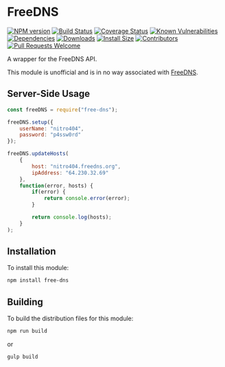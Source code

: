 # FreeDNS

[![NPM version][npm-version-image]][npm-url]
[![Build Status][build-status-image]][build-status-url]
[![Coverage Status][coverage-image]][coverage-url]
[![Known Vulnerabilities][vulnerabilities-image]][vulnerabilities-url]
[![Dependencies][dependencies-image]][dependencies-url]
[![Downloads][npm-downloads-image]][npm-url]
[![Install Size][install-size-image]][install-size-url]
[![Contributors][contributors-image]][contributors-url]
[![Pull Requests Welcome][pull-requests-image]][pull-requests-url]

A wrapper for the FreeDNS API.

This module is unofficial and is in no way associated with [FreeDNS](https://freedns.afraid.org).

## Server-Side Usage

```javascript
const freeDNS = require("free-dns");

freeDNS.setup({
	userName: "nitro404",
	password: "p4ssw0rd"
});

freeDNS.updateHosts(
	{
		host: "nitro404.freedns.org",
		ipAddress: "64.230.32.69"
	},
	function(error, hosts) {
		if(error) {
			return console.error(error);
		}

		return console.log(hosts);
	}
);
```

## Installation

To install this module:
```bash
npm install free-dns
```

## Building

To build the distribution files for this module:
```bash
npm run build
```
or
```bash
gulp build
```

[npm-url]: https://www.npmjs.com/package/free-dns
[npm-version-image]: https://img.shields.io/npm/v/free-dns.svg
[npm-downloads-image]: http://img.shields.io/npm/dm/free-dns.svg

[build-status-url]: https://travis-ci.org/nitro404/free-dns
[build-status-image]: https://travis-ci.org/nitro404/free-dns.svg?branch=master

[coverage-url]: https://coveralls.io/github/nitro404/free-dns?branch=master
[coverage-image]: https://coveralls.io/repos/github/nitro404/free-dns/badge.svg?branch=master

[vulnerabilities-url]: https://snyk.io/test/github/nitro404/free-dns?targetFile=package.json
[vulnerabilities-image]: https://snyk.io/test/github/nitro404/free-dns/badge.svg?targetFile=package.json

[dependencies-url]: https://david-dm.org/nitro404/free-dns
[dependencies-image]: https://img.shields.io/david/nitro404/free-dns.svg

[install-size-url]: https://packagephobia.now.sh/result?p=free-dns
[install-size-image]: https://badgen.net/packagephobia/install/free-dns

[contributors-url]: https://github.com/nitro404/free-dns/graphs/contributors
[contributors-image]: https://img.shields.io/github/contributors/nitro404/free-dns.svg

[pull-requests-url]: https://github.com/nitro404/free-dns/pulls
[pull-requests-image]: https://img.shields.io/badge/PRs-welcome-brightgreen.svg
